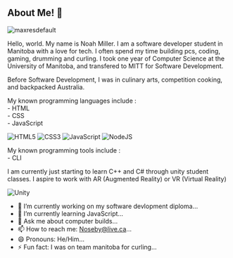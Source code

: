 ## About Me! 👋

![maxresdefault](https://user-images.githubusercontent.com/124180535/221278026-79ff49e0-2c95-4ad4-8d09-13fa598f2796.jpg)


Hello, world. My name is Noah Miller. I am a software developer student in Manitoba with a love for tech. I often spend my time building pcs, coding, gaming, drumming and curling. I took one year of Computer Science at the University of Manitoba, and transfered to MITT for Software Development.

Before Software Development, I was in culinary arts, competition cooking, and backpacked Australia.

My known programming languages include : \
      - HTML\
      - CSS\
      - JavaScript

![HTML5](https://img.shields.io/badge/html5-%23E34F26.svg?style=for-the-badge&logo=html5&logoColor=white)
![CSS3](https://img.shields.io/badge/css3-%231572B6.svg?style=for-the-badge&logo=css3&logoColor=white)
![JavaScript](https://img.shields.io/badge/javascript-%23323330.svg?style=for-the-badge&logo=javascript&logoColor=%23F7DF1E)
![NodeJS](https://img.shields.io/badge/node.js-6DA55F?style=for-the-badge&logo=node.js&logoColor=white)

My known programming tools include :\
      - CLI
      
I am currently just starting to learn C++ and C# through unity student classes. I aspire to work with AR (Augmented Reality) or VR (Virtual Reality)

![Unity](https://img.shields.io/badge/unity-%23000000.svg?style=for-the-badge&logo=unity&logoColor=white)


- 🔭 I’m currently working on my software devlopment diploma...
- 🌱 I’m currently learning JavaScript...
- 💬 Ask me about computer builds...
- 📫 How to reach me: Noseby@live.ca...
- 😄 Pronouns: He/Him...
- ⚡ Fun fact: I was on team manitoba for curling...  

<!--
**NoahMiller4/NoahMiller4** is a ✨ _special_ ✨ repository because its `README.md` (this file) appears on your GitHub profile.
--!>

